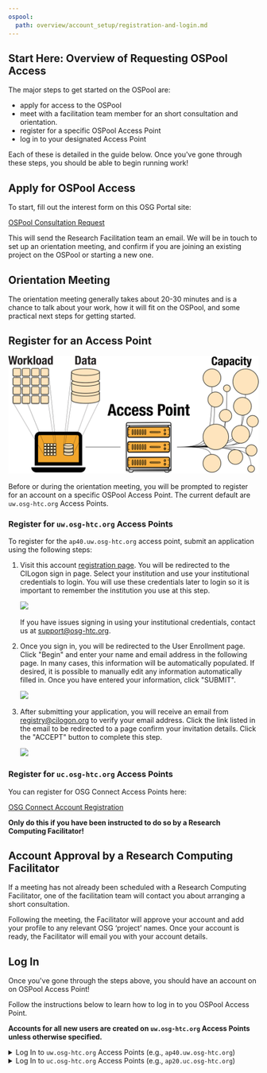 ```yaml
---
ospool:
  path: overview/account_setup/registration-and-login.md
---
```


## Start Here: Overview of Requesting OSPool Access

The major steps to get started on the OSPool are: 

* apply for access to the OSPool
* meet with a facilitation team member for an short consultation and orientation. 
* register for a specific OSPool Access Point
* log in to your designated Access Point

Each of these is detailed in the guide below. 
Once you've gone through these steps, you should be able to begin running work! 

## Apply for OSPool Access

To start, fill out the interest form on this OSG Portal site: 

[OSPool Consultation Request](https://portal.osg-htc.org/application)

This will send the Research Facilitation team an email. We will be in 
touch to set up an orientation meeting, and confirm if you are joining 
an existing project on the OSPool or starting a new one. 

## Orientation Meeting

The orientation meeting generally takes about 20-30 minutes and is a chance to 
talk about your work, how it will 
fit on the OSPool, and some practical next steps for getting started. 

## Register for an Access Point

![](../../assets/Access-Point.svg)

Before or during the orientation meeting, you will be prompted to register 
for an account on a specific OSPool Access Point. The current default are
`uw.osg-htc.org` Access Points. 

### Register for `uw.osg-htc.org` Access Points

To register for the `ap40.uw.osg-htc.org` access point, submit an application using the following steps:

1. Visit this account [registration page](https://registry.cilogon.org/registry/co_petitions/start/coef:211). You will be redirected to the CILogon sign in page. Select your institution and use your institutional credentials to login. You will use these credentials later to login so it is important to remember the institution you use at this step.
   
   
      <img src="../../../assets/ap7-images/cilogon.png" class= "img-fluid"/>
   
   
   If you have issues signing in using your institutional credentials, contact us at [support@osg-htc.org](mailto:support@osg-htc.org).


2. Once you sign in, you will be redirected to the User Enrollment page. Click "Begin" and enter your name and email address in the following page. In many cases, this information will be automatically populated. If desired, it is possible to manually edit any information automatically filled in. Once you have entered your information, click "SUBMIT".


      <img src="../../../assets/ap7-images/comanage-enrollment-form.png" class= "img-fluid"/>

3. After submitting your application, you will receive an email from [registry@cilogon.org](mailto:registry@cilogon.org) to verify your email address. Click the link listed in the email to be redirected to a page confirm your invitation details. Click the "ACCEPT" button to complete this step.


      <img src="../../../assets/ap7-images/comanage-email-verification-form.png" class= "img-fluid"/>
   
### Register for `uc.osg-htc.org` Access Points

You can register for OSG Connect Access Points here: 

[OSG Connect Account Registration](https://www.osgconnect.net/signup)

**Only do this if you have been instructed to do so by a Research Computing Facilitator!**

## Account Approval by a Research Computing Facilitator

If a meeting has not already been scheduled with a Research Computing Facilitator, one of the facilitation team will contact you about arranging a short consultation. 

Following the meeting, the Facilitator will approve your account and add your profile to 
any relevant OSG ‘project’ names. Once your account is ready, the Facilitator will email 
you with your account details. 

## Log In

Once you've gone through the steps above, you should have an account on 
on OSPool Access Point! 

Follow the instructions below to learn how to log in to you OSPool Access Point. 

**Accounts for all new users are created on `uw.osg-htc.org` Access Points unless otherwise specified.** 

<details>
<summary>Log In to <code>uw.osg-htc.org</code> Access Points (e.g., <code>ap40.uw.osg-htc.org</code>)</summary>
<br>
If your account is on the <code>uw.osg-htc.org</code> Access Points (e.g., accounts on <code>ap40.uw.osg-htc.org</code>), follow instructions in this guide for logging in:
<a href="https://portal.osg-htc.org/documentation/overview/account_setup/comanage-access/">Log In to <code>uw.osg-htc.org</code> Access Points</a>
</details>

<details>
<summary>Log In to <code>uc.osg-htc.org</code> Access Points (e.g., <code>ap20.uc.osg-htc.org</code>)</summary>
<br>
If your account is on the <code>uc.osg-htc.org</code> Access Points (e.g., accounts on <code>ap20.uc.osg-htc.org</code>, <code>ap21.uc.osg-htc.org</code>), follow instructions in this guide for logging in:
<a href="https://portal.osg-htc.org/documentation/overview/account_setup/connect-access/">Log In to <code>uc.osg-htc.org</code> Access Points</a>
</details>


